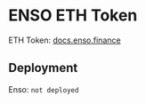 # ENSO ETH Token

ETH Token: [docs.enso.finance](https://docs.enso.finance/docs/smart-contracts/token/token-contract)

## Deployment

Enso: `not deployed`
